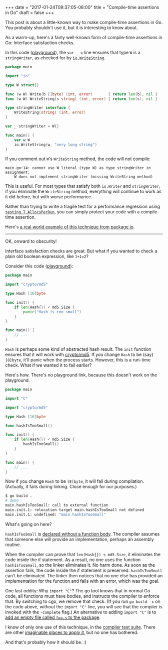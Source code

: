 +++
date = "2017-01-24T09:37:05-08:00"
title = "Compile-time assertions in Go"
draft = false
+++

This post is about a little-known way to make compile-time assertions in Go.
You probably shouldn't use it, but it is interesting to know about.

As a warm-up, here's a fairly well-known form of compile-time assertions in Go: Interface satisfaction checks.

In this code ([playground](https://play.golang.org/p/MJ6zF1oNsX)),
the `var _ =` line ensures that type `W` is a `stringWriter`,
as checked for by [`io.WriteString`](https://golang.org/pkg/io/#WriteString).

```go
package main

import "io"

type W struct{}

func (w W) Write(b []byte) (int, error)       { return len(b), nil }
func (w W) WriteString(s string) (int, error) { return len(s), nil }

type stringWriter interface {
	WriteString(string) (int, error)
}

var _ stringWriter = W{}

func main() {
	var w W
	io.WriteString(w, "very long string")
}
```

If you comment out `W`'s `WriteString` method, the code will not compile:

```
main.go:14: cannot use W literal (type W) as type stringWriter in assignment:
	W does not implement stringWriter (missing WriteString method)
```

This is useful. For most types that satisfy both `io.Writer` and `stringWriter`,
if you eliminate the `WriteString` method, everything will continue to work
as it did before, but with worse performance.

Rather than trying to write a fragile test for a performance regression using
[`testing.T.AllocsPerRun`](https://golang.org/pkg/testing/#AllocsPerRun),
you can simply protect your code with a compile-time assertion.

Here's [a real world example of this technique from package io](https://github.com/golang/go/blob/go1.8rc2/src/io/multi.go#L72).

---

OK, onward to obscurity!

Interface satisfaction checks are great.
But what if you wanted to check a plain old boolean expression, like `1+1=2`?

Consider this code ([playground](https://play.golang.org/p/mjIMWsWu4V)):

```go
package main

import "crypto/md5"

type Hash [16]byte

func init() {
	if len(Hash{}) < md5.Size {
		panic("Hash is too small")
	}
}

func main() {
	// ...
}
```

`Hash` is perhaps some kind of abstracted hash result.
The `init` function ensures that it will work with [crypto/md5](https://golang.org/pkg/crypto/md5/).
If you change `Hash` to be (say) `[8]byte`, it'll panic when the process starts.
However, this is a run-time check.
What if we wanted it to fail earlier?

Here's how. There's no playground link, because this doesn't work on the playground.

```go
package main

import "C"

import "crypto/md5"

type Hash [16]byte

func hashIsTooSmall()

func init() {
	if len(Hash{}) < md5.Size {
		hashIsTooSmall()
	}
}

func main() {
	// ...
}
```

Now if you change `Hash` to be `[8]byte`, it will fail during compilation.
(Actually, it fails during linking. Close enough for our purposes.)

```bash
$ go build .
# demo
main.hashIsTooSmall: call to external function
main.init.1: relocation target main.hashIsTooSmall not defined
main.init.1: undefined: "main.hashIsTooSmall"
```

What's going on here?

`hashIsTooSmall` is [declared without a function body](https://golang.org/ref/spec#Function_declarations).
The compiler assumes that someone else will provide an implementation,
perhaps an assembly routine.

When the compiler can prove that `len(Hash{}) < md5.Size`,
it eliminates the code inside the if statement.
As a result, no one uses the function `hashIsTooSmall`,
so the linker eliminates it. No harm done.
As soon as the assertion fails, the code inside the if statement is preserved.
`hashIsTooSmall` can't be eliminated.
The linker then notices that no one else has provided an implementation
for the function and fails with an error, which was the goal.

One last oddity: Why `import "C"`?
The go tool knows that in normal Go code, all functions must have bodies,
and instructs the compiler to enforce that.
By switching to cgo, we remove that check.
(If you run `go build -x` on the code above, without the `import "C"` line,
you will see that the compiler is invoked with the `-complete` flag.)
An alternative to adding `import "C"` is to [add an empty file called `foo.s`
to the package](https://github.com/golang/go/blob/go1.8rc2/src/os/signal/sig.s). 

I know of only one use of this technique,
in the [compiler test suite](https://github.com/golang/go/blob/go1.8rc2/test/fixedbugs/issue9608.dir/issue9608.go).
There are other [imaginable places to apply it](https://github.com/golang/go/blob/go1.8rc2/src/runtime/hashmap.go#L261),
but no one has bothered.

And that's probably how it should be. :)
